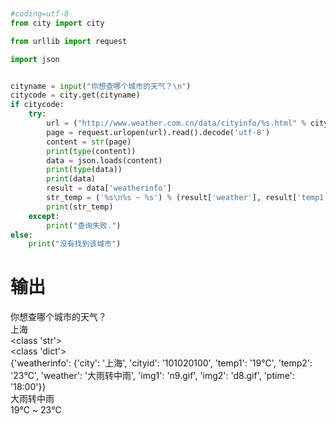 ``` python


#coding=utf-8
from city import city

from urllib import request

import json


cityname = input("你想查哪个城市的天气？\n")
citycode = city.get(cityname)
if citycode:
    try:
        url = ("http://www.weather.com.cn/data/cityinfo/%s.html" % citycode)
        page = request.urlopen(url).read().decode('utf-8')
        content = str(page)
        print(type(content))
        data = json.loads(content)
        print(type(data))
        print(data)
        result = data['weatherinfo']
        str_temp = ('%s\n%s ~ %s') % (result['weather'], result['temp1'], result['temp2'])
        print(str_temp)
    except:
        print("查询失败.")
else:
    print("没有找到该城市")


```

# 输出
你想查哪个城市的天气？
</br>
上海
</br>
<class 'str'>
</br>
<class 'dict'>
</br>
{'weatherinfo': {'city': '上海', 'cityid': '101020100', 'temp1': '19℃', 'temp2': '23℃', 'weather': '大雨转中雨', 'img1': 'n9.gif', 'img2': 'd8.gif', 'ptime': '18:00'}}
</br>
大雨转中雨
</br>
19℃ ~ 23℃
</br>
